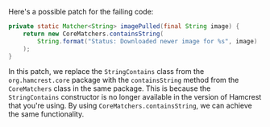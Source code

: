 Here's a possible patch for the failing code:

```java
private static Matcher<String> imagePulled(final String image) {
    return new CoreMatchers.containsString(
        String.format("Status: Downloaded newer image for %s", image)
    );
}
```

In this patch, we replace the `StringContains` class from the `org.hamcrest.core` package with the `containsString` method from the `CoreMatchers` class in the same package. This is because the `StringContains` constructor is no longer available in the version of Hamcrest that you're using. By using `CoreMatchers.containsString`, we can achieve the same functionality.